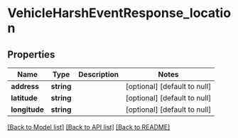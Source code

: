 # VehicleHarshEventResponse_location

## Properties
Name | Type | Description | Notes
------------ | ------------- | ------------- | -------------
**address** | **string** |  | [optional] [default to null]
**latitude** | **string** |  | [optional] [default to null]
**longitude** | **string** |  | [optional] [default to null]

[[Back to Model list]](../README.md#documentation-for-models) [[Back to API list]](../README.md#documentation-for-api-endpoints) [[Back to README]](../README.md)


